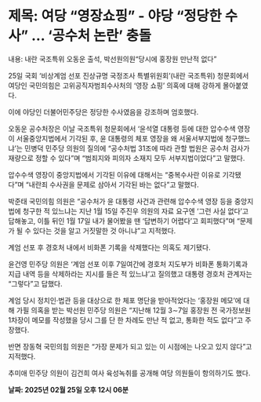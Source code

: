 # **제목: 여당 “영장쇼핑” - 야당 “정당한 수사” … ‘공수처 논란’ 충돌**

  내용: 내란 국조특위 오동운 출석, 박선원의원“당시에 홍장원 만난적 없다”  

25일 국회 ‘비상계엄 선포 진상규명 국정조사 특별위원회’(내란 국조특위) 청문회에서 여당인 국민의힘은 고위공직자범죄수사처의 ‘영장 쇼핑’ 의혹에 대해 강하게 몰아붙였다.  

이에 야당인 더불어민주당은 정당한 수사였음을 강조하며 엄호했다.  

오동운 공수처장은 이날 국조특위 청문회에서 ‘윤석열 대통령 등에 대한 압수수색 영장이 서울중앙지법에서 기각된 후, 윤 대통령의 체포 영장을 왜 서울서부지법에 청구했느냐’는 민병덕 민주당 의원의 질의에 “공수처법 31조에 따라 관할 법원은 공수처 검사가 재량으로 정할 수 있다”며 “범죄지와 피의자 소재지 모두 서부지법이었다”고 말했다.  

압수수색 영장이 중앙지법에서 기각된 이유에 대해서는 “중복수사란 이유로 기각됐다”며 “내란죄 수사권을 문제로 삼아서 기각된 바는 없다”고 말했다.  

박준태 국민의힘 의원은 “공수처가 윤 대통령 사건과 관련해 압수수색 영장 등을 중앙지법에 청구한 적 있느냐는 지난 1월 15일 주진우 의원의 자료 요구엔 ‘그런 사실 없다’고 답해놓고, 이틀 뒤인 1월 17일 내가 물어봤을 땐 ‘답변하기 어렵다’고 회피했다”며 “문제가 될 수 있다는 것을 알고 거짓말한 것 아니냐”고 지적했다.  

계엄 선포 후 경호처 내에서 비화폰 기록을 삭제했다는 의혹도 제기됐다.  

윤건영 민주당 의원은 ‘계엄 선포 이후 7일여간에 경호처 지도부가 비화폰 통화기록과 지급 내역 등을 삭제하라는 지시를 들은 적 있느냐’고 질의했고 대통령 경호처 관계자는 “그렇다”고 답했다.  

계엄 당시 정치인·법관 등을 대상으로 한 체포 명단을 받아적었다는 ‘홍장원 메모’에 대해 가필 의혹을 받는 박선원 민주당 의원은 “지난해 12월 3∼7일 홍장원 전 국가정보원 1차장이 메모를 작성했을 당시 그를 단 한 차례도 만난 적 없고, 통화한 적도 없다”고 주장했다.  

반면 장동혁 국민의힘 의원은 “가장 문제가 되고 있는 이 시점에는 나오고 있지 않다”고 지적했다.  

추미애 민주당 의원이 김건희 여사 육성녹취를 공개해 여당 의원들이 항의하기도 했다.

  **날짜: 2025년 02월 25일 오후 12시 06분**